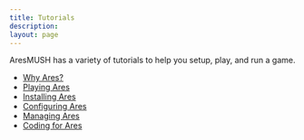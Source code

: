 ```yaml
---
title: Tutorials
description:
layout: page
---
```


AresMUSH has a variety of tutorials to help you setup, play, and run a game.

<ul>
          <li><a href="/features/">Why Ares?</a></li>
          <li><a href="/tutorials/play">Playing Ares</a></li>
          <li><a href="/tutorials/install">Installing Ares</a></li>
          <li><a href="/tutorials/config">Configuring Ares</a></li>
          <li><a href="/tutorials/manage">Managing Ares</a></li>
          <li><a href="/tutorials/code">Coding for Ares</a></li>
      </ul>